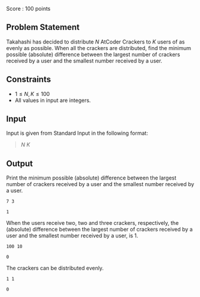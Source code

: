 Score : $100$ points

## Problem Statement

Takahashi has decided to distribute $N$ AtCoder Crackers to $K$ users of as evenly as possible.
When all the crackers are distributed, find the minimum possible (absolute) difference between the largest number of crackers received by a user and the smallest number received by a user.

## Constraints

- $1 \leq N,K \leq 100$
- All values in input are integers.

## Input

Input is given from Standard Input in the following format:

> $N$ $K$

## Output

Print the minimum possible (absolute) difference between the largest number of crackers received by a user and the smallest number received by a user.

```input1
7 3
```

```output1
1
```

When the users receive two, two and three crackers, respectively, the (absolute) difference between the largest number of crackers received by a user and the smallest number received by a user, is $1$.

```input2
100 10
```

```output2
0
```

The crackers can be distributed evenly.

```input3
1 1
```

```output3
0
```